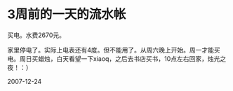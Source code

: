 # 3周前的一天的流水帐

买电。水费2670元。

家里停电了。实际上电表还有4度。但不能用了。从周六晚上开始。周一才能买电。周日买蜡烛，白天看望一下xiaoq，之后去书店买书，10点左右回家，烛光之夜！：）

2007-12-24